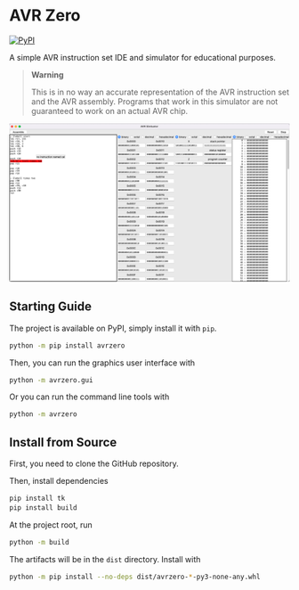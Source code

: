 # AVR Zero

[![PyPI](https://img.shields.io/pypi/v/avrzero?&style=flat-square)][PyPI]

A simple AVR instruction set IDE and simulator for educational purposes.

> **Warning**
>
> This is in no way an accurate representation of the AVR instruction set and
> the AVR assembly. Programs that work in this simulator are not guaranteed to
> work on an actual AVR chip.

![Screenshot](image/screenshot.png)

## Starting Guide

The project is available on PyPI, simply install it with `pip`.

```sh
python -m pip install avrzero
```

Then, you can run the graphics user interface with

```sh
python -m avrzero.gui
```

Or you can run the command line tools with

```sh
python -m avrzero
```

## Install from Source

First, you need to clone the GitHub repository.

Then, install dependencies

```sh
pip install tk
pip install build
```

At the project root, run

```sh
python -m build
```

The artifacts will be in the `dist` directory. Install with

```sh
python -m pip install --no-deps dist/avrzero-*-py3-none-any.whl
```

[PyPI]: https://pypi.org/project/avrzero/
